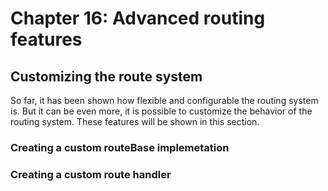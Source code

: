 # Chapter 16: Advanced routing features

## Customizing the route system

So far, it has been shown how flexible and configurable the routing system is. But it can be even more, it is possible to customize the behavior of the routing system. These features will be shown in this section.

### Creating a custom routeBase implemetation

### Creating a custom route handler

<!--
# Chapter 16: Advanced routing features
## Customizing the route system
--------------------------------------------------

# Chapter 16: Advanced routing features
## Customizing the route system
### Creating a custom routeBase implemetation
### Creating a custom route handler
-->